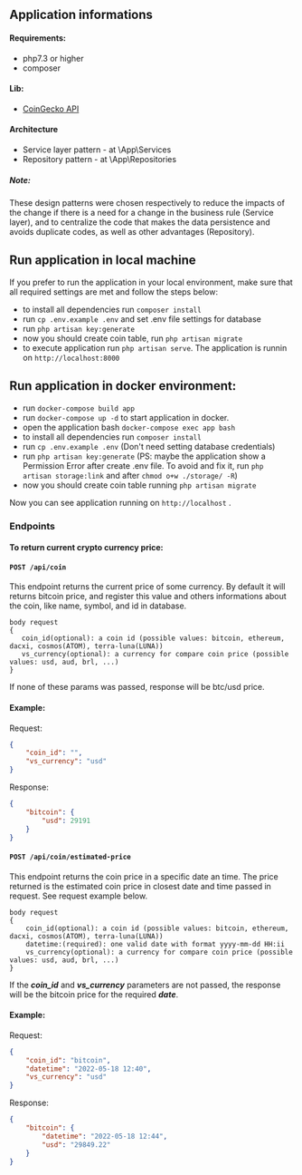 ## Application informations

#### Requirements:
- php7.3 or higher
- composer

#### Lib:
-  [CoinGecko API](https://github.com/codenix-sv/coingecko-api)

#### Architecture
- Service layer pattern - at \App\Services
- Repository pattern - at \App\Repositories
##### Note:
These design patterns were chosen respectively to reduce the impacts of the change if there is a need for a change in the business rule (Service layer), and to centralize the code that makes the data persistence and avoids duplicate codes, as well as other advantages (Repository).

## Run application in local machine

If you prefer to run the application in your local environment, make sure that all required settings are met and follow the steps below:

* to install all dependencies run `composer install`
* run `cp .env.example .env` and set .env file settings for database
* run `php artisan key:generate`
* now you should create coin table, run `php artisan migrate`
* to execute application run `php artisan serve`. The application is runnin on `http://localhost:8000`


## Run application in docker environment:

- run `docker-compose build app`
- run `docker-compose up -d` to start application in docker.
- open the application bash `docker-compose exec app bash`
- to install all dependencies run `composer install`
- run `cp .env.example .env` (Don't need setting database credentials)
- run `php artisan key:generate` (PS: maybe the application show a Permission Error after create .env file. To avoid and fix it, run `php artisan storage:link` and after `chmod o+w ./storage/ -R`)
- now you should create coin table running `php artisan migrate`

Now you can see application running on `http://localhost` .

### Endpoints

#### To return current crypto currency price:
#### `POST /api/coin`
This endpoint returns the current price of some currency. By default it will returns bitcoin price, and register this value and others informations about the coin, like name, symbol, and id in database.

    body request
    {
       coin_id(optional): a coin id (possible values: bitcoin, ethereum, dacxi, cosmos(ATOM), terra-luna(LUNA))
       vs_currency(optional): a currency for compare coin price (possible values: usd, aud, brl, ...)
    }

If none of these params was passed, response will be btc/usd price.
#### Example:
Request:
```json
{
	"coin_id": "",
	"vs_currency": "usd"
}
```
Response:
```json
{
    "bitcoin": {
		"usd": 29191
	}
}
```

#### `POST /api/coin/estimated-price`
This endpoint returns the coin price in a specific  date an time. The price returned is the estimated coin price in closest date and time passed in request. See request example below.

    body request 
    {
        coin_id(optional): a coin id (possible values: bitcoin, ethereum, dacxi, cosmos(ATOM), terra-luna(LUNA))
        datetime:(required): one valid date with format yyyy-mm-dd HH:ii
        vs_currency(optional): a currency for compare coin price (possible values: usd, aud, brl, ...)
    }


If the ***coin_id*** and ***vs_currency*** parameters are not passed, the response will be the bitcoin price for the required ***date***.

#### Example:
Request:
```json
{
	"coin_id": "bitcoin",
	"datetime": "2022-05-18 12:40",
	"vs_currency": "usd"
}
```
Response:
```json
{
	"bitcoin": {
		"datetime": "2022-05-18 12:44",
		"usd": "29849.22"
	}
}
```
